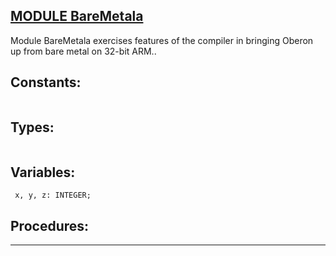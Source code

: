 
## [MODULE BareMetala](https://github.com/io-core/Build/blob/main/BareMetala.Mod)
Module BareMetala exercises features of the compiler in bringing Oberon up from bare metal on 32-bit ARM..


## Constants:
```

```
## Types:
```

```
## Variables:
```
 x, y, z: INTEGER;

```
## Procedures:
---
